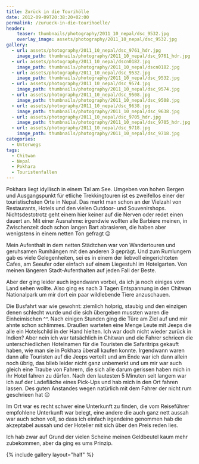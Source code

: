 ```yaml
---
title: Zurück in die Tourihölle
date: 2012-09-09T20:38:20+02:00
permalink: /zurueck-in-die-tourihoelle/
header:
    teaser: thumbnails/photography/2011_10_nepal/dsc_9532.jpg
    overlay_image: assets/photography/2011_10_nepal/dsc_9532.jpg
gallery:
  - url: assets/photography/2011_10_nepal/dsc_9761_hdr.jpg
    image_path: thumbnails/photography/2011_10_nepal/dsc_9761_hdr.jpg
  - url: assets/photography/2011_10_nepal/dscn0182.jpg
    image_path: thumbnails/photography/2011_10_nepal/dscn0182.jpg
  - url: assets/photography/2011_10_nepal/dsc_9532.jpg
    image_path: thumbnails/photography/2011_10_nepal/dsc_9532.jpg
  - url: assets/photography/2011_10_nepal/dsc_9574.jpg
    image_path: thumbnails/photography/2011_10_nepal/dsc_9574.jpg
  - url: assets/photography/2011_10_nepal/dsc_9508.jpg
    image_path: thumbnails/photography/2011_10_nepal/dsc_9508.jpg
  - url: assets/photography/2011_10_nepal/dsc_9638.jpg
    image_path: thumbnails/photography/2011_10_nepal/dsc_9638.jpg
  - url: assets/photography/2011_10_nepal/dsc_9705_hdr.jpg
    image_path: thumbnails/photography/2011_10_nepal/dsc_9705_hdr.jpg
  - url: assets/photography/2011_10_nepal/dsc_9718.jpg
    image_path: thumbnails/photography/2011_10_nepal/dsc_9718.jpg
categories:
  - Unterwegs
tags:
  - Chitwan
  - Nepal
  - Pokhara
  - Touristenfallen
---
```


Pokhara liegt idyllisch in einem Tal am See. Umgeben von hohen Bergen und Ausgangspunkt für etliche Trekkingtouren 
ist es zweifellos einer der touristischsten Orte in Nepal. Das merkt man schon an der Vielzahl von Restaurants, 
Hotels und den vielen Outdoor- und Souvenirshops. Nichtsdestotrotz geht einem hier keiner auf die Nerven oder redet einen dauert an. 
Mit einer Ausnahme: irgendwie wollten alle Barbiere meinen, in Zwischenzeit doch schon langen Bart abrasieren, 
die haben aber wenigstens in einem netten Ton gefragt 😉

Mein Aufenthalt in dem netten Städtchen war von Wandertouren und geruhsamen Rumhängen mit den anderen 3 geprägt. 
Und zum Rumlungern gab es viele Gelegenheiten, sei es in einem der liebvoll eingerichteten Cafes, 
am Seeufer oder einfach auf einem Liegestuhl im Hotelgarten. Von meinen längeren Stadt-Aufenthalten auf jeden Fall der Beste.

Aber der ging leider auch irgendwann vorbei, da ich ja noch einiges vom Land sehen wollte. 
Also ging es nach 3 Tagen Entspannung in den Chitwan Nationalpark um mir dort ein paar wildlebende Tiere anzuschauen.

Die Busfahrt war wie gewohnt: ziemlich holprig, staubig und den einzigen denen schlecht wurde und die sich übergeben mussten waren die Einheimischen ^^. 
Nach einigen Stunden ging die Türe am Ziel auf und mir ahnte schon schlimmes. 
Draußen warteten eine Menge Leute mit Jeeps die alle ein Hotelschild in der Hand hielten. Ich war doch nicht wieder zurück in Indien? 
Aber nein ich war tatsächlich in Chitwan und die Fahrer schrieen die unterschiedlichen Hotelnamen für die Touristen die Safaritrips gekauft haben, 
wie man sie in Pokhara überall kaufen konnte. Irgendwann waren dann alle Touristen auf die Jeeps verteilt und am Ende war ich dann allein noch übrig, 
das blieb leider nicht ganz unbemerkt und um mir war auch gleich eine Traube von Fahrern, 
die sich alle darum gerissen haben mich in ihr Hotel fahren zu dürfen. Nach den lautesten 5 Minuten seit langem war ich auf der 
Ladefläche eines Pick-Ups und hab mich in den Ort fahren lassen. Des guten Anstandes wegen natürlich mit dem Fahrer der nicht rum geschrieen hat 😉

Im Ort war es recht schwer eine Unterkunft zu finden, die vom Reiseführer empfohlene Unterkunft war belegt, 
eine andere die auch ganz nett aussah war auch schon voll, so dass ich einfach irgendeine genommen hab 
die akzeptabel aussah und der Hotelier mit sich über den Preis reden lies.

Ich hab zwar auf Grund der vielen Scheine meinen Geldbeutel kaum mehr zubekommen, aber da ging es ums Prinzip.

{% include gallery layout="half" %}